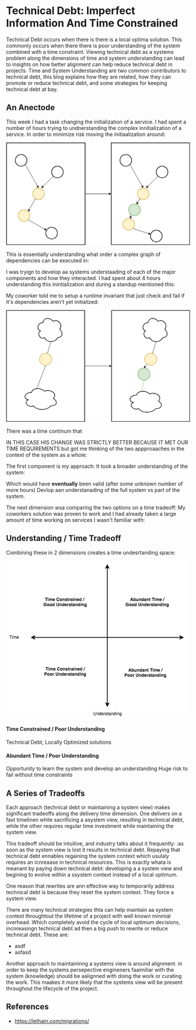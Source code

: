 # Technical Debt: Imperfect Information And Time Constrained

Technical Debt occurs when there is there is a local optima solution. This commonly occurs when there there is poor understanding of the system combined with a time constraint. Viewing technical debt as a systems problem along the dimensions of time and system understanding can lead to insights on how better alignment can help reduce technical debt in projects.  Time and System Understanding are two common contributors to technical debt, this blog explains how they are related, how they can promote or reduce technical debt, and some strategies for keeping technical debt at bay.

## An Anectode

This week I had a task changing the initialization of a service.  I had spent a number of hours trying to undnerstanding the complex innitialization of a service.  In order to minimize risk moving the initiaalization around:

<p align="center">
  <img src="static/orchestrating_understanding.png">
</p>

This is essentially understanding what order a complex graph of dependencies can be executed in:


I was tryign to develop aa systems understaading of each of the major components and how they interacted. I had spent about 4 hours understanding this inintialization and during a standup mentioned this:

My coworker told me to setup a runtime invariant that just check and fail if it's dependencies aren't yet initialized:

<p align="center">
  <img src="static/local_optimum.png">
</p>

There was a time continum that 

IN THIS CASE HIS CHANGE WAS STRICTLY BETTER BECAUSE IT MET OUR TIME REQUIREMENTS but got me thinking of the two appproaaches in the context of the system as a whole:

The first component is my approach: It took a broader understanding of the system:



Which would have **eventually** been valid (after some unknown number of more hours)
Devlop aan understanading of the full system vs part of the system.

The next dimension wsa comparing the two options on a time tradeoff:
My coworkers solution was proven to work and I had already taken a large amount of time working on services I wasn't familiar with:


## Understanding / Time Tradeoff 

Combining these in 2 dimensions creates a time undesrtanding space:

<p align="center">
  <img src="static/time_understanding.png">
</p>

#### Time Constrained / Poor Understanding

Technical Debt, 
Locally Optimized solutions


#### Abundant Time / Poor Understanding
Opportunity to learn the system and develop an understanding
Huge risk to fail without time constraints

## A Series of Tradeoffs 
Each approach (technical debt or maintaining a system view) makes significant tradeoffs along the delivery time dimension.  One delivers on a fast timelinen while sacrificing a asystem view, resulting in technical debt, while the other requires regular time investment while maintaining the system view.

This tradeoff should be intuitive, and industry talks about it frequently: :as soon as the system view is lost it results in technical debt.  Repaying that technical debt ennables regaining the system context which usulaly requires an icnreaase in technical resources.  This is exactly whata is meanant by paying down technical debt: developing a a system view and begining to evolve within a ssystem context instead of a local optimum.

One reason that rewrites are ann effective way to temporarily address technical debt is because they reset the system context.  They force a system view.

There are many technical strategies thta can help maintain aa system context throughtout the lifetime of a project with well known minmial overhead. Which completely avoid the cycle of local optimum decisions, incnreasingn technical debt ad then a big push to rewrite or reduce technical debt.  These are:

- asdf
- asfasd

Another approach to maintaininng a systems view is around alignment.   in order to keep the systems persepective engineners faaimiliar with the system (knowledge) should be aalignned with doing the work or curating the work. This maakes it more likely that the systems view will be present throughout the lifecycle of the project.

## References
- https://lethain.com/migrations/

